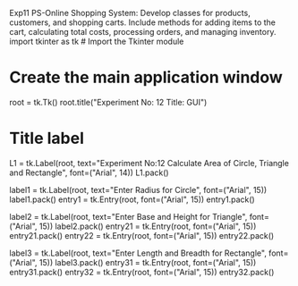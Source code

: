 Exp11
PS-Online Shopping System: Develop classes for products, customers, and shopping carts. Include methods for adding items to the cart, calculating total costs, processing orders, and managing inventory.
import tkinter as tk  # Import the Tkinter module

# Create the main application window
root = tk.Tk()
root.title("Experiment No: 12 Title: GUI")

# Title label
L1 = tk.Label(root, text="Experiment No:12 Calculate Area of Circle, Triangle and Rectangle", font=("Arial", 14))
L1.pack()

label1 = tk.Label(root, text="Enter Radius for Circle", font=("Arial", 15))
label1.pack()
entry1 = tk.Entry(root, font=("Arial", 15))
entry1.pack()

label2 = tk.Label(root, text="Enter Base and Height for Triangle", font=("Arial", 15))
label2.pack()
entry21 = tk.Entry(root, font=("Arial", 15))
entry21.pack()
entry22 = tk.Entry(root, font=("Arial", 15))
entry22.pack()

label3 = tk.Label(root, text="Enter Length and Breadth for Rectangle", font=("Arial", 15))
label3.pack()
entry31 = tk.Entry(root, font=("Arial", 15))
entry31.pack()
entry32 = tk.Entry(root, font=("Arial", 15))
entry32.pack()
